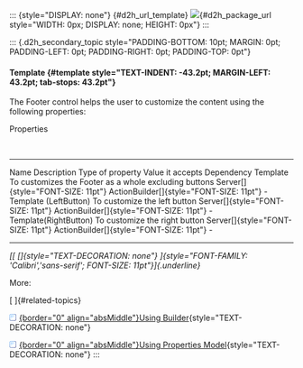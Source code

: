 ::: {style="DISPLAY: none"}
[](ms-xhelp:///?Id=d2h_url_template){#d2h_url_template} ![](!package_url!){#d2h_package_url style="WIDTH: 0px; DISPLAY: none; HEIGHT: 0px"}
:::

::: {.d2h_secondary_topic style="PADDING-BOTTOM: 10pt; MARGIN: 0pt; PADDING-LEFT: 0pt; PADDING-RIGHT: 0pt; PADDING-TOP: 0pt"}
#### Template {#template style="TEXT-INDENT: -43.2pt; MARGIN-LEFT: 43.2pt; tab-stops: 43.2pt"}

The Footer control helps the user to customize the content using the following properties:

Properties

 

  ----------------------- ------------------------------------------------------- ----------------------------------- ------------------------------------------ ------------
  Name                    Description                                             Type of property                    Value it accepts                           Dependency
  Template                To customizes the Footer as a whole excluding buttons   Server[]{style="FONT-SIZE: 11pt"}   ActionBuilder[]{style="FONT-SIZE: 11pt"}   \-
  Template (LeftButton)   To customize the left button                            Server[]{style="FONT-SIZE: 11pt"}   ActionBuilder[]{style="FONT-SIZE: 11pt"}   \-
  Template(RightButton)   To customize the right button                           Server[]{style="FONT-SIZE: 11pt"}   ActionBuilder[]{style="FONT-SIZE: 11pt"}   \-
  ----------------------- ------------------------------------------------------- ----------------------------------- ------------------------------------------ ------------

*[[ []{style="TEXT-DECORATION: none"} ]{style="FONT-FAMILY: 'Calibri','sans-serif'; FONT-SIZE: 11pt"}]{.underline}*  

More:

[ ]{#related-topics}

[![](button.gif){border="0" align="absMiddle"}Using Builder](ms-xhelp:///?Id=c8eca5b5-6819-482e-9260-1a689711ccd6){style="TEXT-DECORATION: none"}

[![](button.gif){border="0" align="absMiddle"}Using Properties Model](ms-xhelp:///?Id=335a756a-c6bb-4efb-8d29-dd8f2dc6885a){style="TEXT-DECORATION: none"}
:::
